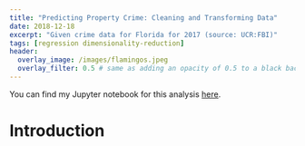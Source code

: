 ```yaml
---
title: "Predicting Property Crime: Cleaning and Transforming Data"
date: 2018-12-18
excerpt: "Given crime data for Florida for 2017 (source: UCR:FBI)"
tags: [regression dimensionality-reduction]
header:
  overlay_image: /images/flamingos.jpeg
  overlay_filter: 0.5 # same as adding an opacity of 0.5 to a black background
---
```


You can find my Jupyter notebook for this analysis [here](https://github.com/mkm29/DataScience/blob/master/thinkful/unit/2/4/challenge_crime_regression.ipynb).

# Introduction

